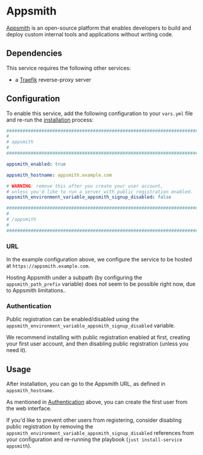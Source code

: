 <!--
SPDX-FileCopyrightText: 2023 Slavi Pantaleev

SPDX-License-Identifier: AGPL-3.0-or-later
-->

# Appsmith

[Appsmith](https://www.appsmith.com/) is an open-source platform that enables developers to build and deploy custom internal tools and applications without writing code.


## Dependencies

This service requires the following other services:

- a [Traefik](traefik.md) reverse-proxy server


## Configuration

To enable this service, add the following configuration to your `vars.yml` file and re-run the [installation](../installing.md) process:

```yaml
########################################################################
#                                                                      #
# appsmith                                                             #
#                                                                      #
########################################################################

appsmith_enabled: true

appsmith_hostname: appsmith.example.com

# WARNING: remove this after you create your user account,
# unless you'd like to run a server with public registration enabled.
appsmith_environment_variable_appsmith_signup_disabled: false

########################################################################
#                                                                      #
# /appsmith                                                            #
#                                                                      #
########################################################################
```


### URL

In the example configuration above, we configure the service to be hosted at `https://appsmith.example.com`.

Hosting Appsmith under a subpath (by configuring the `appsmith_path_prefix` variable) does not seem to be possible right now, due to Appsmith limitations..


### Authentication

Public registration can be enabled/disabled using the `appsmith_environment_variable_appsmith_signup_disabled` variable.

We recommend installing with public registration enabled at first, creating your first user account, and then disabling public registration (unless you need it).


## Usage

After installation, you can go to the Appsmith URL, as defined in `appsmith_hostname`.

As mentioned in [Authentication](#authentication) above, you can create the first user from the web interface.

If you'd like to prevent other users from registering, consider disabling public registration by removing the `appsmith_environment_variable_appsmith_signup_disabled` references from your configuration and re-running the playbook (`just install-service appsmith`).

